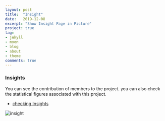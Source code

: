 ```yaml
---
layout: post
title:  "Insight"
date:   2019-12-08
excerpt: "Show Insight Page in Picture"
project: true
tag:
- jekyll 
- moon
- blog
- about
- theme
comments: true
---
```

### Insights
You can see the contribution of members to the project. you can also check the statistical figures associated with this project.
- [checking Insights](https://github.com/19-2-SKKU-OSS/2019-2-OSS-L3/pulse)

![insight](https://user-images.githubusercontent.com/56298796/70389601-09cfe680-1a05-11ea-9c30-57c89602f65f.png)

